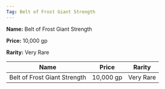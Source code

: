 ```yaml
---
Tag: Belt of Frost Giant Strength
---
```


**Name:** Belt of Frost Giant Strength

**Price:** 10,000 gp

**Rarity:** Very Rare

| Name     | Price     | Rarity     |
| -------- | --------- | ---------- |
| Belt of Frost Giant Strength | 10,000 gp | Very Rare |
